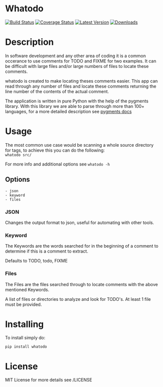 Whatodo
=======
[![Build Status](https://travis-ci.org/masterkoppa/whatodo.svg?branch=master)](https://travis-ci.org/masterkoppa/whatodo)
[![Coverage Status](https://coveralls.io/repos/masterkoppa/whatodo/badge.svg?branch=master)](https://coveralls.io/r/masterkoppa/whatodo?branch=master)
[![Latest Version](https://img.shields.io/pypi/v/whatodo.svg)](https://pypi.python.org/pypi/whatodo/)
[![Downloads](https://img.shields.io/pypi/dm/whatodo.svg)](https://pypi.python.org/pypi/whatodo/)

# Description
In software development and any other area of coding it is a common occerance to use comments 
for TODO and FIXME for two examples. It can be difficult with large files and/or large numbers 
of files to locate these comments.

whatodo is created to make locating theses comments easier. This app can read through any 
number of files and locate these comments returning the line number of the contents of the actual comment.

The application is written in pure Python with the help of the pygments library. With this 
library we are able to parse through more than 100+ languages, for a more detailed description 
see [pygments docs](http://pygments.org/languages/)

# Usage
The most common use case would be scanning a whole source directory for tags, to achieve 
this you can do the following:  
```whatodo src/```

For more info and additional options see ```whatodo -h```

## Options
	- json
	- keyword
	- files

### JSON
Changes the output format to json, useful for automating with other tools.


### Keyword
The Keywords are the words searched for in the beginning of a comment to determine if this is a comment to extract.

Defaults to TODO, todo, FIXME


### Files
The Files are the files searched through to locate comments with the above mentioned Keywords.

A list of files or directories to analyze and look for TODO's. At least 1 file must be provided. 

# Installing

To install simply do:  
```
pip install whatodo
```

# License
MIT License for more details see /LICENSE

